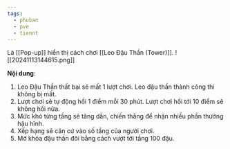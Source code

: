 ```yaml
---
tags:
  - phuban
  - pve
  - tiennt
---
```

Là [[Pop-up]] hiển thị cách chơi [[Leo Đậu Thần (Tower)]].
![[20241113144615.png]]

**Nội dung**:
1. Leo Đậu Thần thất bại sẽ mất 1 lượt chơi. Leo đậu thần thành công thì không bị mất.
2. Lượt chơi sẽ tự động hồi 1 điểm mỗi 30 phút. Lượt chơi hồi tới 10 điểm sẽ không hồi nữa.
3. Mức khó từng tầng sẽ tăng dần, chiến thắng để nhận nhiều phần thưởng hậu hĩnh.
4. Xếp hạng sẽ căn cứ vào số tầng của người chơi.
5. Mở khóa đậu thần đôi bằng cách vượt tới tầng 100 đậu.